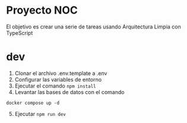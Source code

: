 # Proyecto NOC

El objetivo es crear una serie de tareas usando Arquitectura Limpia con TypeScript

# dev

1. Clonar el archivo .env.template a .env
2. Configurar las variables de entorno
3. Ejecutar el comando `npm install`
4. Levantar las bases de datos con el comando

```
docker compose up -d
```

5. Ejecutar `npm run dev`
